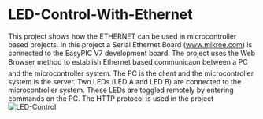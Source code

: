 # LED-Control-With-Ethernet

This project shows how the ETHERNET can be used in microcontroller based projects. In this
project a Serial Ethernet Board (www.mikroe.com) is connected to the EasyPIC V7 development
board.
The project uses the Web Browser method to establish Ethernet based communicaon between
a PC and the microcontroller system.
The PC is the client and the microcontroller system is the server.
Two LEDs (LED A and LED B) are connected to the microcontroller system. These LEDs are toggled
remotely by entering commands on the PC. The HTTP protocol is used in the project
![LED-Control](https://github.com/user-attachments/assets/2fcad222-0716-439e-8ada-5b28e4429e9b)
